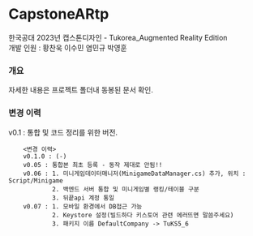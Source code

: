 # CapstoneARtp
 
한국공대 2023년 캡스톤디자인 - Tukorea_Augmented Reality Edition\
개발 인원 : 황찬욱 이수민 염민규 박영훈
 
### 개요
 
자세한 내용은 프로젝트 폴더내 동봉된 문서 확인.

### 변경 이력

v0.1 : 통합 및 코드 정리를 위한 버전.
```
    <변경 이력>
    v0.1.0 : (-)
    v0.05 : 통합본 최초 등록 - 동작 제대로 안됨!!
    v0.06 : 1. 미니게임데이터매니저(MinigameDataManager.cs) 추가, 위치 : Script/Minigame
            2. 백엔드 서버 통합 및 미니게임별 랭킹/테이블 구분
            3. 뒤끝api 계정 통일 
    v0.07 : 1. 모바일 환경에서 DB접근 가능
            2. Keystore 설정(빌드하다 키스토어 관련 에러뜨면 말씀주세요)
            3. 패키지 이름 DefaultCompany -> TuKS5_6
```
